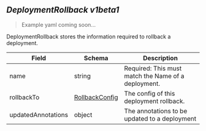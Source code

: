 ## *DeploymentRollback v1beta1*

> Example yaml coming soon...



DeploymentRollback stores the information required to rollback a deployment.



Field        | Schema     | Description
------------ | ---------- | -----------
name | string | Required: This must match the Name of a deployment.
rollbackTo | [RollbackConfig](#rollbackconfig-v1beta1) | The config of this deployment rollback.
updatedAnnotations | object | The annotations to be updated to a deployment

